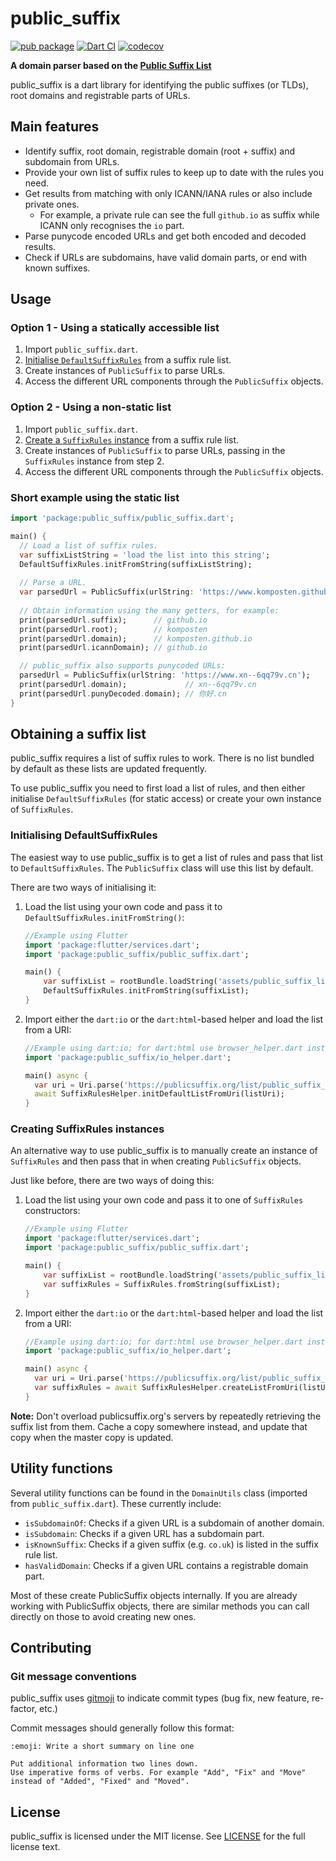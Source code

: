 # public_suffix
[![pub package](https://img.shields.io/pub/v/public_suffix.svg)](https://pub.dev/packages/public_suffix)
[![Dart CI](https://github.com/Komposten/public_suffix/actions/workflows/dart.yaml/badge.svg)](https://github.com/Komposten/public_suffix/actions/workflows/dart.yaml)
[![codecov](https://codecov.io/gh/Komposten/public_suffix/branch/master/graph/badge.svg)](https://codecov.io/gh/Komposten/public_suffix)

**A domain parser based on the [Public Suffix List](https://publicsuffix.org/)**

public_suffix is a dart library for identifying the public suffixes (or TLDs), root domains and registrable parts of URLs.

## Main features
- Identify suffix, root domain, registrable domain (root + suffix) and subdomain from URLs.
- Provide your own list of suffix rules to keep up to date with the rules you need.
- Get results from matching with only ICANN/IANA rules or also include private ones.
    - For example, a private rule can see the full `github.io` as suffix while ICANN only recognises the `io` part.
- Parse punycode encoded URLs and get both encoded and decoded results.
- Check if URLs are subdomains, have valid domain parts, or end with known suffixes.

## Usage
### Option 1 - Using a statically accessible list
1) Import `public_suffix.dart`.
2) [Initialise `DefaultSuffixRules`](#initialising-defaultsuffixrules) from a suffix rule list.
3) Create instances of `PublicSuffix` to parse URLs.
4) Access the different URL components through the `PublicSuffix` objects.

### Option 2 - Using a non-static list
1) Import `public_suffix.dart`.
2) [Create a `SuffixRules` instance](#creating-suffixrules-instances) from a suffix rule list.
3) Create instances of `PublicSuffix` to parse URLs, passing in the `SuffixRules` instance from step 2.
4) Access the different URL components through the `PublicSuffix` objects.

### Short example using the static list
```dart
import 'package:public_suffix/public_suffix.dart';

main() {
  // Load a list of suffix rules.
  var suffixListString = 'load the list into this string';
  DefaultSuffixRules.initFromString(suffixListString);
  
  // Parse a URL.
  var parsedUrl = PublicSuffix(urlString: 'https://www.komposten.github.io');
  
  // Obtain information using the many getters, for example:
  print(parsedUrl.suffix);      // github.io
  print(parsedUrl.root);        // komposten
  print(parsedUrl.domain);      // komposten.github.io
  print(parsedUrl.icannDomain); // github.io

  // public_suffix also supports punycoded URLs:
  parsedUrl = PublicSuffix(urlString: 'https://www.xn--6qq79v.cn');
  print(parsedUrl.domain);             // xn--6qq79v.cn
  print(parsedUrl.punyDecoded.domain); // 你好.cn
}
```

## Obtaining a suffix list
public_suffix requires a list of suffix rules to work. There is no list bundled by default as these lists are updated frequently.

To use public_suffix you need to first load a list of rules, and then either initialise `DefaultSuffixRules` (for static access) or create
your own instance of `SuffixRules`.

### Initialising DefaultSuffixRules
The easiest way to use public_suffix is to get a list of rules and pass that list to `DefaultSuffixRules`. The `PublicSuffix` class will use this
list by default.

There are two ways of initialising it:
1) Load the list using your own code and pass it to `DefaultSuffixRules.initFromString()`:
   ```dart
   //Example using Flutter
   import 'package:flutter/services.dart';
   import 'package:public_suffix/public_suffix.dart';
   
   main() {
       var suffixList = rootBundle.loadString('assets/public_suffix_list.dat');
       DefaultSuffixRules.initFromString(suffixList);
   }
   ```
2) Import either the `dart:io` or the `dart:html`-based helper and load the list from a URI:
   ```dart
   //Example using dart:io; for dart:html use browser_helper.dart instead.
   import 'package:public_suffix/io_helper.dart';
   
   main() async {
     var uri = Uri.parse('https://publicsuffix.org/list/public_suffix_list.dat');
     await SuffixRulesHelper.initDefaultListFromUri(listUri);
   }
   ```

### Creating SuffixRules instances
An alternative way to use public_suffix is to manually create an instance of `SuffixRules` and then pass that in when creating `PublicSuffix` objects.

Just like before, there are two ways of doing this:
1) Load the list using your own code and pass it to one of `SuffixRules` constructors:
   ```dart
   //Example using Flutter
   import 'package:flutter/services.dart';
   import 'package:public_suffix/public_suffix.dart';
   
   main() {
       var suffixList = rootBundle.loadString('assets/public_suffix_list.dat');
       var suffixRules = SuffixRules.fromString(suffixList);
   }
   ```
2) Import either the `dart:io` or the `dart:html`-based helper and load the list from a URI:
   ```dart
   //Example using dart:io; for dart:html use browser_helper.dart instead.
   import 'package:public_suffix/io_helper.dart';
   
   main() async {
     var uri = Uri.parse('https://publicsuffix.org/list/public_suffix_list.dat');
     var suffixRules = await SuffixRulesHelper.createListFromUri(listUri);
   }
   ```

**Note:** Don't overload publicsuffix.org's servers by repeatedly retrieving the suffix list from them. Cache a copy somewhere instead, and update that copy when the master copy is updated.

## Utility functions
Several utility functions can be found in the `DomainUtils` class (imported from `public_suffix.dart`). These currently include:
- `isSubdomainOf`: Checks if a given URL is a subdomain of another domain.
- `isSubdomain`: Checks if a given URL has a subdomain part.
- `isKnownSuffix`: Checks if a given suffix (e.g. `co.uk`) is listed in the suffix rule list.
- `hasValidDomain`: Checks if a given URL contains a registrable domain part.

Most of these create PublicSuffix objects internally. If you are already working with PublicSuffix objects, there are similar methods you can call directly on those to avoid creating new ones.

## Contributing
### Git message conventions
public_suffix uses [gitmoji](https://gitmoji.carloscuesta.me) to indicate commit types (bug fix, new feature, re-factor, etc.)

Commit messages should generally follow this format:
```
:emoji: Write a short summary on line one

Put additional information two lines down.
Use imperative forms of verbs. For example "Add", "Fix" and "Move" instead of "Added", "Fixed" and "Moved".
```

## License
public_suffix is licensed under the MIT license. See [LICENSE](https://github.com/Komposten/public_suffix/blob/master/LICENSE) for the full license text.
